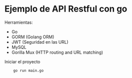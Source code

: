# Ejemplo de API Restful con go

Herramientas:
- Go
- GORM (Golang ORM)
- JWT (Seguridad en las URL)
- MySQL
- Gorilla Mux (HTTP routing and URL matching)

Iniciar el proyecto
```
    go run main.go
```

